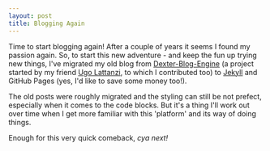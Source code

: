 ```yaml
---
layout: post
title: Blogging Again
---
```


Time to start blogging again! 
After a couple of years it seems I found my passion again.
So, to start this new adventure - and keep the fun up trying new things, I've migrated my old blog from [Dexter-Blog-Engine](https://github.com/imperugo/Dexter-Blog-Engine)
(a project started by my friend [Ugo Lattanzi](http://tostring.it/), to which I contributed too) to [Jekyll](http://jekyllrb.com/) and GitHub Pages (yes, I'd like to save some money too!).

The old posts were roughly migrated and the styling can still be not prefect, especially when it comes to the code blocks.
But it's a thing I'll work out over time when I get more familiar with this 'platform' and its way of doing things.

Enough for this very quick comeback, _cya next!_
